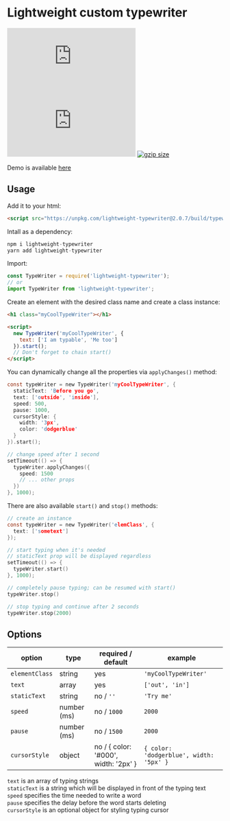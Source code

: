# Lightweight custom typewriter

[![size](https://img.badgesize.io/shelooks16/Typewriter/master/dist/TypeWriter.min.js)](https://img.badgesize.io/shelooks16/Typewriter/master/build/typewriter.min.js)
[![gzip size](https://img.badgesize.io/shelooks16/Typewriter/master/dist/TypeWriter.min.js?compression=gzip)](https://img.badgesize.io/shelooks16/Typewriter/master/build/typewriter.min.js?compression=gzip)
[![gzip size](https://badge.fury.io/js/lightweight-typewriter.svg)](https://www.npmjs.com/package/lightweight-typewriter)

Demo is available [here](https://lightweight-typewriter.surge.sh/)

## Usage

Add it to your html:

```html
<script src="https://unpkg.com/lightweight-typewriter@2.0.7/build/typewriter.min.js"></script>
```

Intall as a dependency:

```js
npm i lightweight-typewriter
yarn add lightweight-typewriter
```

Import:

```js
const TypeWriter = require('lightweight-typewriter');
// or
import TypeWriter from 'lightweight-typewriter';
```

Create an element with the desired class name and create a class instance:

```html
<h1 class="myCoolTypeWriter"></h1>

<script>
  new TypeWriter('myCoolTypeWriter', {
    text: ['I am typable', 'Me too']
  }).start();
  // Don't forget to chain start()
</script>
```

You can dynamically change all the properties via `applyChanges()` method:

```c
const typeWriter = new TypeWriter('myCoolTypeWriter', {
  staticText: 'Before you go',
  text: ['outside', 'inside'],
  speed: 500,
  pause: 1000,
  cursorStyle: {
    width: '3px',
    color: 'dodgerblue'
  }
}).start();

// change speed after 1 second
setTimeout(() => {
  typeWriter.applyChanges({
    speed: 1500
    // ... other props
  })
}, 1000);
```

There are also available `start()` and `stop()` methods:

```c
// create an instance
const typeWriter = new TypeWriter('elemClass', {
  text: ['sometext']
});

// start typing when it's needed
// staticText prop will be displayed regardless
setTimeout(() => {
  typeWriter.start()
}, 1000);

// completely pause typing; can be resumed with start()
typeWriter.stop()

// stop typing and continue after 2 seconds
typeWriter.stop(2000)
```

## Options

| option         | type        | required / default                   | example                                 |
| -------------- | ----------- | ------------------------------------ | --------------------------------------- |
| `elementClass` | string      | yes                                  | `'myCoolTypeWriter'`                    |
| `text`         | array       | yes                                  | `['out', 'in']`                         |
| `staticText`   | string      | no / `''`                            | `'Try me'`                              |
| `speed`        | number (ms) | no / `1000`                          | `2000`                                  |
| `pause`        | number (ms) | no / `1500`                          | `2000`                                  |
| `cursorStyle`  | object      | no / { color: '#000', width: '2px' } | `{ color: 'dodgerblue', width: '5px' }` |

`text` is an array of typing strings\
`staticText` is a string which will be displayed in front of the typing text\
`speed` specifies the time needed to write a word\
`pause` specifies the delay before the word starts deleting\
`cursorStyle` is an optional object for styling typing cursor

